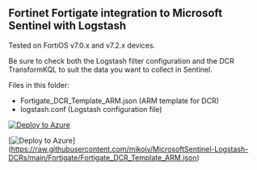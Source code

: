 ## Fortinet Fortigate integration to Microsoft Sentinel with Logstash ##

Tested on FortiOS v7.0.x and v7.2.x devices.

Be sure to check both the Logstash filter configuration and the DCR TransformKQL to suit the data you want to collect in Sentinel.

Files in this folder:
- Fortigate_DCR_Template_ARM.json (ARM template for DCR) 
- logstash.conf (Logstash configuration file)

[![Deploy to Azure](https://aka.ms/deploytoazurebutton)](https://portal.azure.com/#create/Microsoft.Template/uri/https%3A%2F%2Fraw.githubusercontent.com%2Fmikoiv%2FMicrosoftSentinel-Logstash-DCR%2Fmain%2FFortigate%2F/Fortigate_DCR_Template_ARM.json)

[![Deploy to Azure](https://aka.ms/deploytoazurebutton)]
(https://raw.githubusercontent.com/mikoiv/MicrosoftSentinel-Logstash-DCRs/main/Fortigate/Fortigate_DCR_Template_ARM.json)
